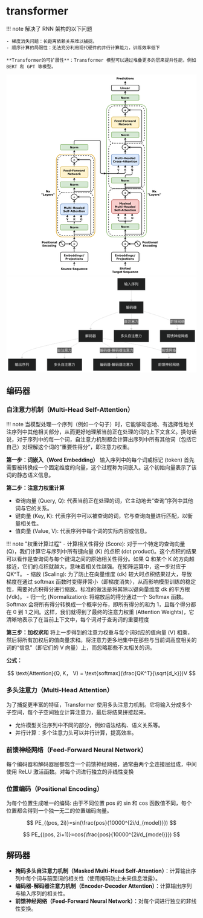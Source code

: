 # **transformer**
!!! note
    解决了 RNN 架构的以下问题

    - 梯度消失问题：长距离依赖关系难以捕捉。
    - 顺序计算的局限性：无法充分利用现代硬件的并行计算能力，训练效率低下
  
    **Transformer的可扩展性**：Transformer 模型可以通过堆叠更多的层来提升性能，例如 BERT 和 GPT 等模型。
  
![alt text](image-19.png)
![alt text](image-20.png)
## **编码器**
### **自注意力机制（Multi-Head Self-Attention）**

!!! note
    当模型处理一个序列（例如一个句子）时，它能够动态地、有选择性地关注序列中其他相关部分，从而更好地理解当前正在处理的词的上下文含义。换句话说，对于序列中的每一个词，自注意力机制都会计算出序列中所有其他词（包括它自己）对理解这个词的“重要性得分”，即注意力权重。

**第一步：词嵌入（Word Embedding）**
输入序列中的每个词或标记 (token) 首先需要被转换成一个固定维度的向量，这个过程称为词嵌入。这个初始向量表示了该词的静态语义信息。

**第二步：注意力权重计算**

- 查询向量 (Query, Q): 代表当前正在处理的词，它主动地去“查询”序列中其他词与它的关系。
- 键向量 (Key, K): 代表序列中可以被查询的词，它与查询向量进行匹配，以衡量相关性。
- 值向量 (Value, V): 代表序列中每个词的实际内容或信息。

!!! note "权重计算过程"
    - 计算相关性得分 (Score): 对于一个特定的查询向量 (Q)，我们计算它与序列中所有键向量 (K) 的点积 (dot product)。这个点积的结果可以看作是查询词与每个键词之间的原始相关性得分。如果 Q 和某个 K 的方向越接近，它们的点积就越大，意味着相关性越强。在矩阵运算中，这一步对应于 QK^T。
    - 缩放 (Scaling): 为了防止在向量维度 (dk) 较大时点积结果过大，导致梯度在通过 softmax 函数时变得非常小（即梯度消失），从而影响模型训练的稳定性，需要对点积得分进行缩放。标准的做法是将其除以键向量维度 dk 的平方根 (√dk)。
    - 归一化 (Normalization): 将缩放后的得分通过一个 Softmax 函数。Softmax 会将所有得分转换成一个概率分布，即所有得分的和为 1，且每个得分都在 0 到 1 之间。这样，我们就得到了最终的注意力权重 (Attention Weights)，它清晰地表示了在当前上下文中，每个词对于查询词的重要程度

**第三步：加权求和**
将上一步得到的注意力权重与每个词对应的值向量 (V) 相乘，然后将所有加权后的值向量求和。将注意力更多地集中在那些与当前词高度相关的词的“信息”（即它们的 V 向量）上，而忽略那些不太相关的词。

**公式：**

$$
\text{Attention}(Q, K， V) = \text{softmax}(\frac{QK^T}{\sqrt{d_k}})V
$$

### **多头注意力（Multi-Head Attention）**
为了捕捉更丰富的特征，Transformer 使用多头注意力机制。它将输入分成多个子空间，每个子空间独立计算注意力，最后将结果拼接起来。
- 允许模型关注序列中不同的部分，例如语法结构、语义关系等。
- 并行计算：多个注意力头可以并行计算，提高效率。
### **前馈神经网络（Feed-Forward Neural Network）**
每个编码器和解码器层都包含一个前馈神经网络，通常由两个全连接层组成，中间使用 ReLU 激活函数。对每个词进行独立的非线性变换

### **位置编码（Positional Encoding）**
为每个位置生成唯一的编码: 由于不同位置 pos 的 sin 和 cos 函数值不同，每个位置都会得到一个独一无二的位置编码向量。

$$
PE_{(pos, 2i)}=sin(\frac{pos}{10000^{2i/d_{model}}})
$$

$$
PE_{(pos, 2i+1)}=cos(\frac{pos}{10000^{2i/d_{model}}})
$$

## 解码器
- **掩码多头自注意力机制（Masked Multi-Head Self-Attention）**：计算输出序列中每个词与前面词的相关性（使用掩码防止未来信息泄露）。
- **编码器-解码器注意力机制（Encoder-Decoder Attention）**：计算输出序列与输入序列的相关性。
- **前馈神经网络（Feed-Forward Neural Network）**：对每个词进行独立的非线性变换。